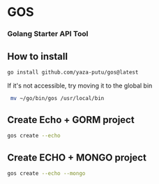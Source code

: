# GOS
### Golang Starter API Tool

## How to install
```bash
go install github.com/yaza-putu/gos@latest
```
If it's not accessible, try moving it to the global bin
```bash
 mv ~/go/bin/gos /usr/local/bin
```

## Create Echo + GORM project
```bash
gos create --echo
```

## Create ECHO + MONGO project
```bash
gos create --echo --mongo
```
